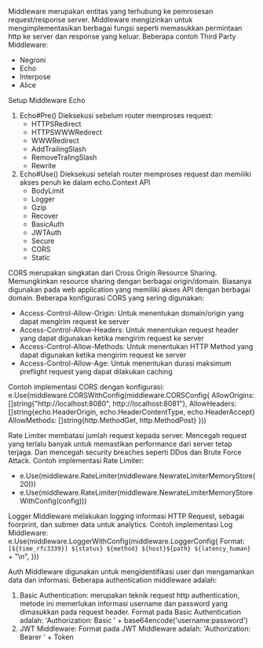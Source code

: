 Middleware merupakan entitas yang terhubung ke pemrosesan request/response server. Middleware mengizinkan untuk mengimplementasikan berbagai fungsi seperti memasukkan permintaan http ke server dan response yang keluar. Beberapa contoh Third Party Middleware:
- Negroni
- Echo
- Interpose
- Alice

Setup Middleware Echo
1. Echo#Pre()
    Dieksekusi sebelum router memproses request:
    - HTTPSRedirect
    - HTTPSWWWRedirect
    - WWWRedirect
    - AddTrailingSlash
    - RemoveTralingSlash
    - Rewrite
2. Echo#Use()
    Dieksekusi setelah router memproses request dan memiliki akses penuh ke dalam echo.Context API
    - BodyLimit
    - Logger
    - Gzip
    - Recover
    - BasicAuth
    - JWTAuth
    - Secure
    - CORS
    - Static

CORS merupakan singkatan dari Cross Origin Resource Sharing. Memungkinkan resource sharing dengan berbagai origin/domain. Biasanya digunakan pada web application yang memiliki akses API dengan berbagai domain. Beberapa konfigurasi CORS yang sering digunakan:
- Access-Control-Allow-Origin: Untuk menentukan domain/origin yang dapat mengirim request ke server
- Access-Control-Allow-Headers: Untuk menentukan request header yang dapat digunakan ketika mengirim request ke server
- Access-Control-Allow-Methods: Untuk menentukan HTTP Method yang dapat digunakan ketika mengirim request ke server
- Access-Control-Allow-Age: Untuk menentukan durasi maksimum preflight request yang dapat dilakukan caching

Contoh implementasi CORS dengan konfigurasi:
    e.Use(middleware.CORSWithConfig(middleware.CORSConfig{
        AllowOrigins: []string{"http://localhost:8080", http://localhost:8081"},
        AllowHeaders: []string{echo.HeaderOrigin, echo.HeaderContentType, echo.HeaderAccept}
        AllowMethods: []string{http.MethodGet, http.MethodPost}
    }))


Rate Limiter membatasi jumlah request kepada server. Mencegah request yang terlalu banyak untuk memastikan performance dari server tetap terjaga. Dan mencegah security breaches seperti DDos dan Brute Force Attack. Contoh implementasi Rate Limiter:
- e.Use(middleware.RateLimiter(middleware.NewrateLimiterMemoryStore(20)))
- e.Use(middleware.RateLimiter(middleware.NewrateLimiterMemoryStoreWithConfig(config)))

Logger Middleware melakukan logging informasi HTTP Request, sebagai foorprint, dan submer data untuk analytics. Contoh implementasi Log Middleware:
    e.Use(middleware.LoggerWithConfig(middleware.LoggerConfig{
        Format: `[${time_rfc3339}] ${status} ${method} ${host}${path} ${latency_human}` + "\n",
    }))

Auth Middleware digunakan untuk mengidentifikasi user dan mengamankan data dan informasi. Beberapa authentication middleware adalah:
1. Basic Authentication: merupakan teknik request http authentication, metode ini memerlukan informasi username dan password yang dimasukkan pada request header. Format pada Basic Authentication adalah: 'Authorization: Basic ' + base64encode('username:password')
2. JWT Middleware: Format pada JWT Middleware adalah: 'Authorization: Bearer ' + Token